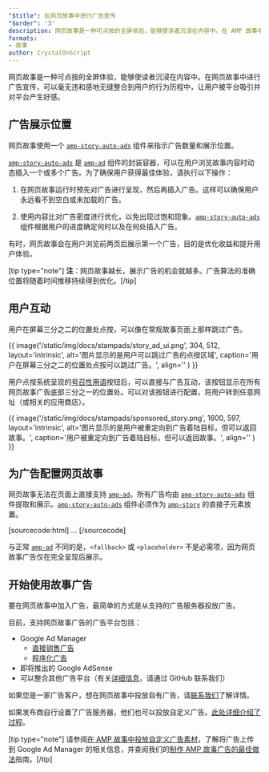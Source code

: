 ```yaml
---
"$title": 在网页故事中进行广告宣传
"$order": '3'
description: 网页故事是一种可点按的全屏体验，能够使读者沉浸在内容中。在 AMP 故事中投放广告，可以毫无违和感地无缝整合…
formats:
- 故事
author: CrystalOnScript
---
```


网页故事是一种可点按的全屏体验，能够使读者沉浸在内容中。在网页故事中进行广告宣传，可以毫无违和感地无缝整合到用户的行为历程中，让用户被平台吸引并对平台产生好感。

## 广告展示位置

网页故事使用一个  [`amp-story-auto-ads`](../../../documentation/components/reference/amp-story-auto-ads.md) 组件来指示广告数量和展示位置。

[`amp-story-auto-ads`](../../../documentation/components/reference/amp-story-auto-ads.md) 是 [`amp-ad`](../../../documentation/components/reference/amp-ad.md) 组件的封装容器，可以在用户浏览故事内容时动态插入一个或多个广告。为了确保用户获得最佳体验，请执行以下操作：

1. 在网页故事运行时预先对广告进行呈现，然后再插入广告。这样可以确保用户永远看不到空白或未加载的广告。

2. 使用内容比对广告密度进行优化，以免出现过饱和现象。[`amp-story-auto-ads`](../../../documentation/components/reference/amp-story-auto-ads.md) 组件根据用户的进度确定何时以及在何处插入广告。

有时，网页故事会在用户浏览前两页后展示第一个广告，目的是优化收益和提升用户体验。

<amp-anim width="360" height="640" src="/static/img/docs/stampads/stamp_gif_ad.gif">
  <amp-img placeholder width="360" height="640" src="/static/img/docs/stampads/stamp_gif_still.png">
  </amp-img></amp-anim>

[tip type="note"] **注**：网页故事越长，展示广告的机会就越多。广告算法的准确位置将随着时间推移持续得到优化。[/tip]

## 用户互动

用户在屏幕三分之二的位置处点按，可以像在常规故事页面上那样跳过广告。

{{ image('/static/img/docs/stampads/story_ad_ui.png', 304, 512, layout='intrinsic', alt='图片显示的是用户可以跳过广告的点按区域', caption='用户在屏幕三分之二的位置处点按可以跳过广告。', align='' ) }}

用户点按系统呈现的[号召性用语](story_ads_best_practices.md#call-to-action-button-text-enum)按钮后，可以直接与广告互动，该按钮显示在所有网页故事广告底部三分之一的位置处。可以对该按钮进行配置，将用户转到任意网址（或相关的应用商店）。

{{ image('/static/img/docs/stampads/sponsored_story.png', 1600, 597, layout='intrinsic', alt='图片显示的是用户被重定向到广告着陆目标，但可以返回故事。', caption='用户被重定向到广告着陆目标，但可以返回故事。', align='' ) }}

## 为广告配置网页故事

网页故事无法在页面上直接支持 [`amp-ad`](../../../documentation/components/reference/amp-ad.md)。所有广告均由 [`amp-story-auto-ads`](../../../documentation/components/reference/amp-story-auto-ads.md) 组件提取和展示。[`amp-story-auto-ads`](../../../documentation/components/reference/amp-story-auto-ads.md) 组件必须作为 [`amp-story`](../../../documentation/components/reference/amp-story.md) 的直接子元素放置。

[sourcecode:html]
<amp-story>
  <amp-story-auto-ads>
    <script type="application/json">
      {
        "ad-attributes": {
          // ad server configuration
        }
      }
    </script>
  </amp-story-auto-ads>
  <amp-story-page>
  ...
</amp-story>
[/sourcecode]

与正常 [`amp-ad`](../../../documentation/components/reference/amp-ad.md) 不同的是，`<fallback>` 或 `<placeholder>` 不是必需项，因为网页故事广告仅在完全呈现后展示。

## 开始使用故事广告

要在网页故事中加入广告，最简单的方式是从支持的广告服务器投放广告。

目前，支持网页故事广告的广告平台包括：

- Google Ad Manager <a name="google-ad-manager"></a>
    - [直接销售广告](https://support.google.com/admanager/answer/9038178)
    - [程序化广告](https://support.google.com/admanager/answer/9416436)
- 即将推出的 Google AdSense
- 可以整合其他广告平台（有关[详细信息](https://github.com/ampproject/amphtml/issues/30769)，请通过 GitHub 联系我们）

如果您是一家广告客户，想在网页故事中投放自有广告，请[联系我们](mailto:story-ads-wg@google.com)了解详情。

如果发布商自行设置了广告服务器，他们也可以投放自定义广告。[此处详细介绍了过程](https://github.com/ampproject/amphtml/blob/master/extensions/amp-story/amp-story-ads.md#publisher-placed-ads)。

[tip type="note"] 请参阅[在 AMP 故事中投放自定义广告素材](https://support.google.com/admanager/answer/9038178)，了解将广告上传到 Google Ad Manager 的相关信息，并查阅我们的[制作 AMP 故事广告的最佳做法](story_ads_best_practices.md)指南。[/tip]
